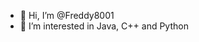 - 👋 Hi, I’m @Freddy8001
- 👀 I’m interested in Java, C++ and Python

<!---
Freddy8001/Freddy8001 is a ✨ special ✨ repository because its `README.md` (this file) appears on your GitHub profile.
You can click the Preview link to take a look at your changes.
--->

